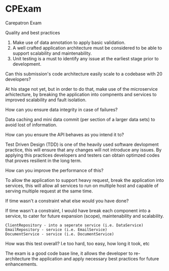 # CPExam
Carepatron Exam 

Quality and best practices

  1. Make use of data annotation to apply basic validation.
  2. A well crafted application architecture must be considered to be able to support scalability and maintenability.
  3. Unit testing is a must to identify any issue at the earliest stage prior to development.
     
Can this submission's code architecture easily scale to a codebase with 20 developers?

At his stage not yet, but in order to do that, make use of the microservice arhictecture, by breaking the application into compnents and services to improved scalability and fault isolation.

How can you ensure data integrity in case of failures?

Data caching and mini data commit (per section of a larger data sets) to avoid lost of information.

How can you ensure the API behaves as you intend it to?

Test Driven Design (TDD) is one of the heavily used software devlopment practice, this will ensure that any changes will not introduce any issues. By applying this practices developers and testers can obtain optimzed codes that proves resilient in the long term.

How can you improve the performance of this?

To allow the application to support heavy request, break the application into services, this will allow all services to run on multiple host and capable of serving multiple request at the same time.


If time wasn't a constraint what else would you have done?

If time wasn't a constraint, I would have break each component into a service, to cater for future expansion (scope), maintenability and scalability.


    ClientRepository - into a seperate service (i.e. DataService)
    EmailRepository - service (i.e. EmailService)
    DocumentService - service (i.e. DocumentService)
    
    
How was this test overall? I.e too hard, too easy, how long it took, etc


The exam is a good code base line, it allows the developer to re-architecture the application and apply necessary best practices for future enhancements.
